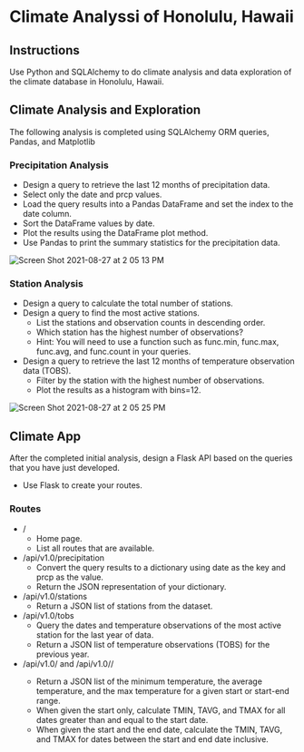 # Climate Analyssi of Honolulu, Hawaii

## Instructions
Use Python and SQLAlchemy to do climate analysis and data exploration of the climate database in Honolulu, Hawaii. 

## Climate Analysis and Exploration
The following analysis is completed using SQLAlchemy ORM queries, Pandas, and Matplotlib

### Precipitation Analysis
* Design a query to retrieve the last 12 months of precipitation data.
* Select only the date and prcp values.
* Load the query results into a Pandas DataFrame and set the index to the date column.
* Sort the DataFrame values by date.
* Plot the results using the DataFrame plot method.
* Use Pandas to print the summary statistics for the precipitation data.

![Screen Shot 2021-08-27 at 2 05 13 PM](https://user-images.githubusercontent.com/19372031/131070419-749ab06c-6d84-4ec2-b5b7-ba1dab87ba34.png)

### Station Analysis
* Design a query to calculate the total number of stations.
* Design a query to find the most active stations.
  * List the stations and observation counts in descending order.
  * Which station has the highest number of observations?
  * Hint: You will need to use a function such as func.min, func.max, func.avg, and func.count in your queries.
* Design a query to retrieve the last 12 months of temperature observation data (TOBS).
  * Filter by the station with the highest number of observations.
  * Plot the results as a histogram with bins=12.

![Screen Shot 2021-08-27 at 2 05 25 PM](https://user-images.githubusercontent.com/19372031/131070438-7fec705f-c968-4dad-9ab9-dcc29d5e9390.png)

## Climate App
After the completed initial analysis, design a Flask API based on the queries that you have just developed.
* Use Flask to create your routes.

### Routes
* /
  * Home page.
  * List all routes that are available.
* /api/v1.0/precipitation
  * Convert the query results to a dictionary using date as the key and prcp as the value.
  * Return the JSON representation of your dictionary.
* /api/v1.0/stations
  * Return a JSON list of stations from the dataset.
* /api/v1.0/tobs
  * Query the dates and temperature observations of the most active station for the last year of data.
  * Return a JSON list of temperature observations (TOBS) for the previous year.
* /api/v1.0/<start> and /api/v1.0/<start>/<end>
  * Return a JSON list of the minimum temperature, the average temperature, and the max temperature for a given start or start-end range.
  * When given the start only, calculate TMIN, TAVG, and TMAX for all dates greater than and equal to the start date.
  * When given the start and the end date, calculate the TMIN, TAVG, and TMAX for dates between the start and end date inclusive.

